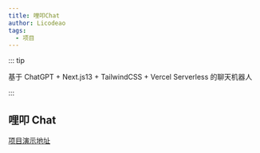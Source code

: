 ```yaml
---
title: 哩叩Chat
author: Licodeao
tags:
  - 项目
---
```


::: tip

基于 ChatGPT + Next.js13 + TailwindCSS + Vercel Serverless 的聊天机器人

:::

<!-- more -->

## 哩叩 Chat

[项目演示地址](https://lico-chat-licodeao.vercel.app/)
